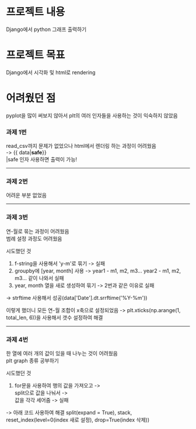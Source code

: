 # 프로젝트 내용
Django에서 python 그래프 출력하기

# 프로젝트 목표
Django에서 시각화 및 html로 rendering

# 어려웠던 점
pyplot을 많이 써보지 않아서 plt의 여러 인자들을 사용하는 것이 익숙하지 않았음   

### 과제 1번 
read_csv까지 문제가 없었으나 html에서 렌더링 하는 과정이 어려웠음   
-> {{ data|<strong>safe</strong>}}   
|safe 인자 사용하면 출력이 가능!

---

### 과제 2번
어려운 부분 없었음

---

### 과제 3번
연-월로 묶는 과정이 어려웠음   
범례 설정 과정도 어려웠음 

시도했던 것
1. f-string을 사용해서 'y-m'로 묶기 -> 실패   
2. groupby에 [year, month] 사용 -> year1 - m1, m2, m3... year2 - m1, m2, m3... 같이 나와서 실패   
3. year, month 열을 새로 생성하여 묶기 -> 2번과 같은 이유로 실패   

-> strftime 사용해서 성공(data['Date'].dt.srrftime('%Y-%m'))   

이렇게 했더니 모든 연-월 조합이 x축으로 설정되었음
-> plt.xticks(np.arange(1, total_len, 6))을 사용해서 갯수 설정하여 해결

---

### 과제 4번
한 열에 여러 개의 값이 있을 때 나누는 것이 어려웠음   
plt graph 종류 공부하기   

시도했던 것
1. for문을 사용하여 행의 값을 가져오고 ->   
split으로 값을 나눠서 ->   
값을 각각 세어줌 -> 실패   

-> 아래 코드 사용하여 해결
split(expand = True), stack, reset_index(level=0(index 새로 설정), drop=True(index 삭제))   
